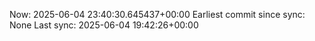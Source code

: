 Now: 2025-06-04 23:40:30.645437+00:00 Earliest commit since sync: None Last sync: 2025-06-04 19:42:26+00:00

